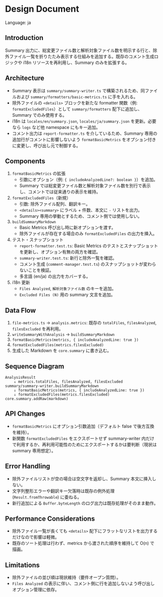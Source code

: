# Design Document

Language: ja

## Introduction
Summary 出力に、総変更ファイル数と解析対象ファイル数を明示する行と、除外ファイル一覧を折りたたみ表示する仕組みを追加する。既存のコメント生成ロジックや i18n リソースを再利用し、Summary のみを拡張する。

## Architecture
- Summary 表示は `summary/summary-writer.ts` で構築されるため、同ファイルおよび `summary/formatters/basic-metrics.ts` に手を入れる。
- 除外ファイルの `<details>` ブロックを新たな formatter 関数（例: `formatExcludedFiles`）として `summary/formatters` 配下に追加し、Summary でのみ使用する。
- i18n は `locales/en/summary.json`, `locales/ja/summary.json` を更新。必要なら `logs` など他 namespace にもキー追加。
- コメント出力は `report-formatter.ts` を介しているため、Summary 専用の追加行がコメントに影響しないよう `formatBasicMetrics` をオプション付きに変更し、呼び出し元で制御する。

## Components
1. `formatBasicMetrics` の拡張
   - 引数にオプション（例: `{ includeAnalyzedLine?: boolean }`）を追加。
   - Summary では総変更ファイル数と解析対象ファイル数を別行で表示し、コメントでは従来通りの表示を維持。
2. `formatExcludedFiles`（新規）
   - 引数: 除外ファイル配列、翻訳キー。
   - `<details><summary>` にラベル + 件数、本文に `-` リストを出力。
   - Summary 専用の挙動とするため、コメント側では使用しない。
3. `buildSummaryMarkdown`
   - Basic Metrics 呼び出し時に新オプションを渡す。
   - 除外ファイルが存在する場合のみ `formatExcludedFiles` の出力を挿入。
4. テスト・スナップショット
   - `report-formatter.test.ts`: Basic Metrics のテストとスナップショットを更新し、オプション有無の両方を確認。
   - `summary-writer.test.ts`: 新行と除外一覧を確認。
   - コメント生成 (`comment-manager.test.ts`) のスナップショットが変わらないことを検証。
   - 多言語 (en/ja) の出力をカバーする。
5. i18n 更新
   - `Files Analyzed`, `解析対象ファイル数` のキーを追加。
   - `Excluded Files (N)` 用の summary 文言を追加。

## Data Flow
1. `file-metrics.ts` → `analysis.metrics`: 既存の `totalFiles`, `filesAnalyzed`, `filesExcluded` を再利用。
2. `writeSummaryWithAnalysis` → `buildSummaryMarkdown`
3. `formatBasicMetrics(metrics, { includeAnalyzedLine: true })`
4. `formatExcludedFiles(metrics.filesExcluded)`
5. 生成した Markdown を `core.summary` に書き込む。

## Sequence Diagram
```
AnalysisResult
    ↓ metrics.totalFiles, filesAnalyzed, filesExcluded
summary/summary-writer.buildSummaryMarkdown
    ↓ formatBasicMetrics(metrics, { includeAnalyzedLine: true })
    ↓ formatExcludedFiles(metrics.filesExcluded)
core.summary.addRaw(markdown)
```

## API Changes
- `formatBasicMetrics` にオプション引数追加（デフォルト false で後方互換を維持）。
- 新関数 `formatExcludedFiles` をエクスポートせず summary-writer 内だけで利用するか、再利用可能性のためにエクスポートするかは要判断（現状は summary 専用想定）。

## Error Handling
- 除外ファイルリストが空の場合は空文字を返却し、Summary 本文に挿入しない。
- 文字列整形エラーや翻訳キー欠落時は既存の例外処理 (`Result.fromThrowable`) に委ねる。
- 新行追加による `Buffer.byteLength` のログ出力は既存処理がそのまま動作。

## Performance Considerations
- 除外ファイル一覧が長くても `<details>` 配下にフラットなリストを出力するだけなので影響は軽微。
- 既存のソート処理は行わず、metrics から渡された順序を維持して O(n) で描画。

## Limitations
- 除外ファイルの並び順は現状維持（要件オープン質問）。
- `Files Analyzed` の表示に伴い、コメント側に行を追加しないよう呼び出しオプション管理に依存。
